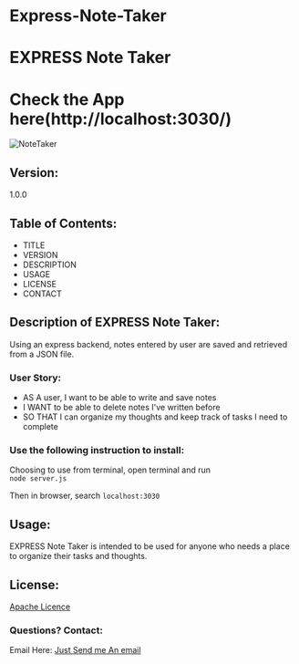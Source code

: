 # Express-Note-Taker
# EXPRESS Note Taker
# Check the App here(http://localhost:3030/)

![NoteTaker](https://github.com/Islam4049/ExpressNoteTaker/blob/master/db/public/assets/note-taker.png)

## Version:
1.0.0

## Table of Contents:
* TITLE
* VERSION
* DESCRIPTION
* USAGE
* LICENSE
* CONTACT


## Description of EXPRESS Note Taker:
Using an express backend, notes entered by user are saved and retrieved from a JSON file.

### User Story: 
* AS A user, I want to be able to write and save notes 
* I WANT to be able to delete notes I've written before 
* SO THAT I can organize my thoughts and keep track of tasks I need to complete

 
### Use the following instruction to install: 

 Choosing to use from terminal, open terminal and run    
```node server.js```   

Then in browser, search 
```localhost:3030``` 




## Usage: 
EXPRESS Note Taker is intended to be used for anyone who needs a place to organize their tasks and thoughts. 




## License: 
[Apache Licence](http://www.apache.org/licenses/LICENSE-2.0)


### Questions? Contact:
Email Here:
[Just Send me An email](mdislam4049@gmail.com)

